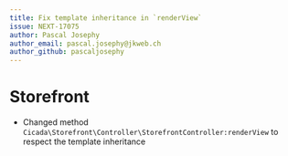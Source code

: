 ```yaml
---
title: Fix template inheritance in `renderView`
issue: NEXT-17075
author: Pascal Josephy
author_email: pascal.josephy@jkweb.ch
author_github: pascaljosephy
---
```

# Storefront
* Changed method `Cicada\Storefront\Controller\StorefrontController:renderView` to respect the template inheritance 
